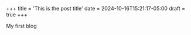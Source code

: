 +++
title = 'This is the post title'
date = 2024-10-16T15:21:17-05:00
draft = true
+++

My first blog
